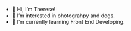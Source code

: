 - 👋 Hi, I’m Therese!
- 👀 I’m interested in photograhpy and dogs. 
- 🌱 I’m currently learning Front End Developing.

<!---
thereseml/thereseml is a ✨ special ✨ repository because its `README.md` (this file) appears on your GitHub profile.
You can click the Preview link to take a look at your changes.
--->
